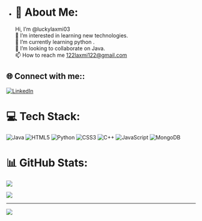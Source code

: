 
- # 💫 About Me:
    Hi, I’m @luckylaxmi03<br>👀 I’m interested in learning new technologies.<br>🌱 I’m currently learning python .<br>💞️ I’m looking to collaborate on Java.<br>📫 How to reach me 122laxmi122@gmail.com


## 🌐 Connect with me::
[![LinkedIn](https://img.shields.io/badge/LinkedIn-%230077B5.svg?logo=linkedin&logoColor=white)](https://linkedin.com/in/https://www.linkedin.com/in/laxmi-8b0a63221/) 

# 💻 Tech Stack:
![Java](https://img.shields.io/badge/java-%23ED8B00.svg?style=for-the-badge&logo=java&logoColor=white) ![HTML5](https://img.shields.io/badge/html5-%23E34F26.svg?style=for-the-badge&logo=html5&logoColor=white) ![Python](https://img.shields.io/badge/python-3670A0?style=for-the-badge&logo=python&logoColor=ffdd54) ![CSS3](https://img.shields.io/badge/css3-%231572B6.svg?style=for-the-badge&logo=css3&logoColor=white) ![C++](https://img.shields.io/badge/c++-%2300599C.svg?style=for-the-badge&logo=c%2B%2B&logoColor=white) ![JavaScript](https://img.shields.io/badge/javascript-%23323330.svg?style=for-the-badge&logo=javascript&logoColor=%23F7DF1E) ![MongoDB](https://img.shields.io/badge/MongoDB-%234ea94b.svg?style=for-the-badge&logo=mongodb&logoColor=white)
# 📊 GitHub Stats:
![](https://github-readme-stats.vercel.app/api?username=luckylaxmi03&theme=dark&hide_border=false&include_all_commits=false&count_private=false)<br/>
<!-- ![](https://github-readme-streak-stats.herokuapp.com/?user=luckylaxmi03&theme=dark&hide_border=false)<br/> -->
![](https://github-readme-stats.vercel.app/api/top-langs/?username=luckylaxmi03&theme=dark&hide_border=false&include_all_commits=false&count_private=false&layout=compact)

---
[![](https://visitcount.itsvg.in/api?id=luckylaxmi03&icon=0&color=0)](https://visitcount.itsvg.in)

<!-- Proudly created with GPRM ( https://gprm.itsvg.in ) -->

<!---
luckylaxmi03/luckylaxmi03 is a ✨ special ✨ repository because its `README.md` (this file) appears on your GitHub profile.
You can click the Preview link to take a look at your changes.
--->

